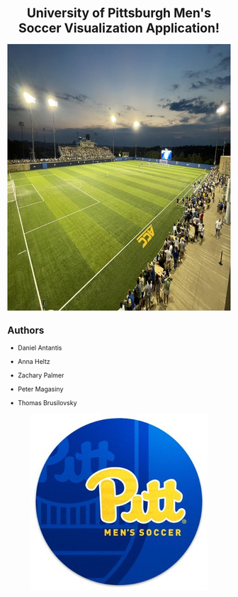 <center> 
  <h1> University of Pittsburgh Men's Soccer Visualization Application! </h1> 
  
  <img src="pitt_field.jpeg" width="100%" height="600"/>
</center>


  <h2>Authors</h2> 

- Daniel Antantis

- Anna Heltz

- Zachary Palmer

- Peter Magasiny

- Thomas Brusilovsky


  
  
  

<center> 

<img src="pitt_soccer2.jpeg">
</center>


